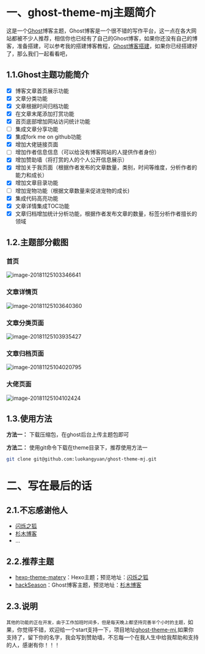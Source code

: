 # 一、ghost-theme-mj主题简介

这是一个[Ghost](https://ghost.org)博客主题，Ghost博客是一个很不错的写作平台，这一点在各大网站都被不少人推荐，相信你也已经有了自己的Ghost博客，如果你还没有自己的博客，准备搭建，可以参考我的搭建博客教程，[Ghost博客搭建](http://luokangyuan.com/ghostbo-ke-an-zhuang/)，如果你已经搭建好了，那么我们一起看看吧，

## 1.1.Ghost主题功能简介

- [x] 博客文章首页展示功能
- [x] 文章分类功能
- [x] 文章根据时间归档功能
- [x] 在文章末尾添加打赏功能
- [x] 首页底部增加网站访问统计功能
- [ ] 集成文章分享功能
- [x] 集成fork me on github功能
- [x] 增加大佬链接页面
- [ ] 增加作者信息信息（可以给没有博客网站的人提供作者身份）
- [x] 增加赞助墙（将打赏的人的个人公开信息展示）
- [x] 增加关于我页面（根据作者发布的文章数量，类别，时间等维度，分析作者的能力和成长）
- [x] 增加文章目录功能
- [ ] 增加宠物功能（根据文章数量来促进宠物的成长)
- [x] 集成代码高亮功能
- [x] 文章详情集成TOC功能
- [x] 文章归档增加统计分析功能，根据作者发布文章的数量，标签分析作者擅长的领域

## 1.2.主题部分截图

### 首页

![image-20181125103346641](http://image.luokangyuan.com/2018-11-25-023351.png)

### 文章详情页

![image-20181125103640360](http://image.luokangyuan.com/2018-11-25-023645.png)

### 文章分类页面

![image-20181125103935427](http://image.luokangyuan.com/2018-11-25-023939.png)

### 文章归档页面

![image-20181125104020795](http://image.luokangyuan.com/2018-11-25-024025.png)

### 大佬页面

![image-20181125104102424](http://image.luokangyuan.com/2018-11-25-024105.png)

## 1.3.使用方法

**方法一：** 下载压缩包，在ghost后台上传主题包即可

**方法二：** 使用git命令下载在theme目录下，推荐使用方法一

```bash
git clone git@github.com:luokangyuan/ghost-theme-mj.git
```

# 二、写在最后的话

## 2.1.不忘感谢他人

- [闪烁之狐](https://github.com/blinkfox)
- [杉木博客](http://w3more.cn/)
- ...

## 2.2.推荐主题

- [hexo-theme-matery](https://github.com/blinkfox/hexo-theme-matery)：Hexo主题；预览地址：[闪烁之狐](https://blinkfox.github.io/)
- [hackSeason](https://github.com/mrbin1573/hackSeason)：Ghost博客主题，预览地址：[杉木博客](http://w3more.cn/)

## 2.3.说明

`其他的功能的正在开发，由于工作加班时间多，但是每天晚上都坚持完善半个小时的主题，`如果，你觉得不错，欢迎给一个start支持一下，项目地址[ghost-theme-mj](https://github.com/luokangyuan/ghost-theme-mj),如果你支持了，留下你的名字，我会写到赞助墙，不忘每一个在我人生中给我帮助和支持的人，感谢有你！！！